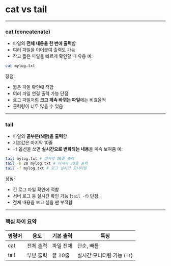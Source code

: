 # cat vs tail
---
### cat (concatenate)
- 파일의 **전체 내용을 한 번에 출력**함
- 여러 파일을 이어붙여 출력도 가능
- 작고 짧은 파일을 빠르게 확인할 때 유용
예:
```bash
cat mylog.txt
```
장점:
- 짧은 파일 확인에 적합
- 여러 파일 연결 출력 가능
단점:
- 로그 파일처럼 **크고 계속 바뀌는 파일**에는 비효율적
- 출력량이 너무 많을 수 있음
---
### tail
- 파일의 **끝부분(N줄)을 출력**함
- 기본값은 마지막 10줄
- `-f` 옵션을 쓰면 **실시간으로 변화되는 내용**을 계속 보여줌
예:
```bash
tail mylog.txt # 마지막 10줄 출력
tail -n 20 mylog.txt # 마지막 20줄 출력
tail -f mylog.txt # 로그 실시간 모니터링
```
장점:
- 긴 로그 파일 확인에 적합
- 서버 로그 등 실시간 확인 가능 (`tail -f`)
단점:
- 전체 내용을 보고 싶을 땐 부적합
---
### 핵심 차이 요약
| 명령어 | 용도 | 기본 출력 | 특징 |
|--------|------|-----------|------|
| cat | 전체 출력 | 파일 전체 | 단순, 빠름 |
| tail | 부분 출력 | 끝 10줄 | 실시간 모니터링 가능 (`-f`) |

